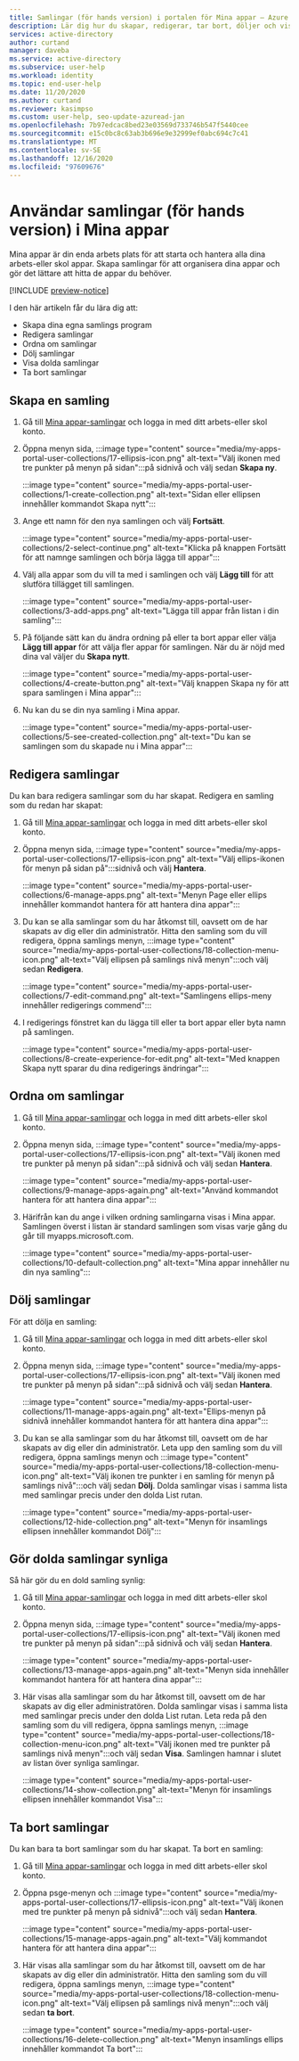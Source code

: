 ```yaml
---
title: Samlingar (för hands version) i portalen för Mina appar – Azure AD
description: Lär dig hur du skapar, redigerar, tar bort, döljer och visar program samlingar i Mina appar.
services: active-directory
author: curtand
manager: daveba
ms.service: active-directory
ms.subservice: user-help
ms.workload: identity
ms.topic: end-user-help
ms.date: 11/20/2020
ms.author: curtand
ms.reviewer: kasimpso
ms.custom: user-help, seo-update-azuread-jan
ms.openlocfilehash: 7b97edcac8bed23e03569d733746b547f5440cee
ms.sourcegitcommit: e15c0bc8c63ab3b696e9e32999ef0abc694c7c41
ms.translationtype: MT
ms.contentlocale: sv-SE
ms.lasthandoff: 12/16/2020
ms.locfileid: "97609676"
---
```

# <a name="user-collections-preview-in-my-apps"></a>Användar samlingar (för hands version) i Mina appar

Mina appar är din enda arbets plats för att starta och hantera alla dina arbets-eller skol appar. Skapa samlingar för att organisera dina appar och gör det lättare att hitta de appar du behöver.

[!INCLUDE [preview-notice](../../../includes/active-directory-end-user-my-apps-and-workspaces.md)]

I den här artikeln får du lära dig att:

- Skapa dina egna samlings program
- Redigera samlingar
- Ordna om samlingar
- Dölj samlingar
- Visa dolda samlingar
- Ta bort samlingar

## <a name="create-a-collection"></a>Skapa en samling

1. Gå till [Mina appar-samlingar](https://myapplications.microsoft.com/?endUserCollections) och logga in med ditt arbets-eller skol konto.
1. Öppna menyn sida, :::image type="content" source="media/my-apps-portal-user-collections/17-ellipsis-icon.png" alt-text="Välj ikonen med tre punkter på menyn på sidan":::på sidnivå och välj sedan **Skapa ny**.  

    :::image type="content" source="media/my-apps-portal-user-collections/1-create-collection.png" alt-text="Sidan eller ellipsen innehåller kommandot Skapa nytt":::

1. Ange ett namn för den nya samlingen och välj **Fortsätt**.

    :::image type="content" source="media/my-apps-portal-user-collections/2-select-continue.png" alt-text="Klicka på knappen Fortsätt för att namnge samlingen och börja lägga till appar":::

1. Välj alla appar som du vill ta med i samlingen och välj **Lägg till** för att slutföra tillägget till samlingen.  

    :::image type="content" source="media/my-apps-portal-user-collections/3-add-apps.png" alt-text="Lägga till appar från listan i din samling":::

1. På följande sätt kan du ändra ordning på eller ta bort appar eller välja **Lägg till appar** för att välja fler appar för samlingen. När du är nöjd med dina val väljer du **Skapa nytt**.  

    :::image type="content" source="media/my-apps-portal-user-collections/4-create-button.png" alt-text="Välj knappen Skapa ny för att spara samlingen i Mina appar":::

1. Nu kan du se din nya samling i Mina appar.

    :::image type="content" source="media/my-apps-portal-user-collections/5-see-created-collection.png" alt-text="Du kan se samlingen som du skapade nu i Mina appar":::

## <a name="edit-collections"></a>Redigera samlingar

Du kan bara redigera samlingar som du har skapat. Redigera en samling som du redan har skapat:

1. Gå till [Mina appar-samlingar](https://myapplications.microsoft.com/?endUserCollections) och logga in med ditt arbets-eller skol konto.
1. Öppna menyn sida, :::image type="content" source="media/my-apps-portal-user-collections/17-ellipsis-icon.png" alt-text="Välj ellips-ikonen för menyn på sidan på":::sidnivå och välj **Hantera**.  

    :::image type="content" source="media/my-apps-portal-user-collections/6-manage-apps.png" alt-text="Menyn Page eller ellips innehåller kommandot hantera för att hantera dina appar":::

1. Du kan se alla samlingar som du har åtkomst till, oavsett om de har skapats av dig eller din administratör. Hitta den samling som du vill redigera, öppna samlings menyn, :::image type="content" source="media/my-apps-portal-user-collections/18-collection-menu-icon.png" alt-text="Välj ellipsen på samlings nivå menyn":::och välj sedan **Redigera**.

    :::image type="content" source="media/my-apps-portal-user-collections/7-edit-command.png" alt-text="Samlingens ellips-meny innehåller redigerings commend":::

1. I redigerings fönstret kan du lägga till eller ta bort appar eller byta namn på samlingen.  

    :::image type="content" source="media/my-apps-portal-user-collections/8-create-experience-for-edit.png" alt-text="Med knappen Skapa nytt sparar du dina redigerings ändringar":::

## <a name="reorder-collections"></a>Ordna om samlingar

1. Gå till [Mina appar-samlingar](https://myapplications.microsoft.com/?endUserCollections) och logga in med ditt arbets-eller skol konto.
1. Öppna menyn sida, :::image type="content" source="media/my-apps-portal-user-collections/17-ellipsis-icon.png" alt-text="Välj ikonen med tre punkter på menyn på sidan":::på sidnivå och välj sedan **Hantera**.  

    :::image type="content" source="media/my-apps-portal-user-collections/9-manage-apps-again.png" alt-text="Använd kommandot hantera för att hantera dina appar":::

1. Härifrån kan du ange i vilken ordning samlingarna visas i Mina appar. Samlingen överst i listan är standard samlingen som visas varje gång du går till myapps.microsoft.com.  

    :::image type="content" source="media/my-apps-portal-user-collections/10-default-collection.png" alt-text="Mina appar innehåller nu din nya samling":::

## <a name="hide-collections"></a>Dölj samlingar

För att dölja en samling:

1. Gå till [Mina appar-samlingar](https://myapplications.microsoft.com/?endUserCollections) och logga in med ditt arbets-eller skol konto.
1. Öppna menyn sida, :::image type="content" source="media/my-apps-portal-user-collections/17-ellipsis-icon.png" alt-text="Välj ikonen med tre punkter på menyn på sidan":::på sidnivå och välj sedan **Hantera**.

    :::image type="content" source="media/my-apps-portal-user-collections/11-manage-apps-again.png" alt-text="Ellips-menyn på sidnivå innehåller kommandot hantera för att hantera dina appar":::

1. Du kan se alla samlingar som du har åtkomst till, oavsett om de har skapats av dig eller din administratör. Leta upp den samling som du vill redigera, öppna samlings menyn och :::image type="content" source="media/my-apps-portal-user-collections/18-collection-menu-icon.png" alt-text="Välj ikonen tre punkter i en samling för menyn på samlings nivå":::och välj sedan **Dölj**. Dolda samlingar visas i samma lista med samlingar precis under den dolda List rutan.  

    :::image type="content" source="media/my-apps-portal-user-collections/12-hide-collection.png" alt-text="Menyn för insamlings ellipsen innehåller kommandot Dölj":::

## <a name="make-hidden-collections-visible"></a>Gör dolda samlingar synliga

Så här gör du en dold samling synlig:

1. Gå till [Mina appar-samlingar](https://myapplications.microsoft.com/?endUserCollections) och logga in med ditt arbets-eller skol konto.
1. Öppna menyn sida, :::image type="content" source="media/my-apps-portal-user-collections/17-ellipsis-icon.png" alt-text="Välj ikonen med tre punkter på menyn på sidan":::på sidnivå och välj sedan **Hantera**.

    :::image type="content" source="media/my-apps-portal-user-collections/13-manage-apps-again.png" alt-text="Menyn sida innehåller kommandot hantera för att hantera dina appar":::

1. Här visas alla samlingar som du har åtkomst till, oavsett om de har skapats av dig eller administratören. Dolda samlingar visas i samma lista med samlingar precis under den dolda List rutan. Leta reda på den samling som du vill redigera, öppna samlings menyn, :::image type="content" source="media/my-apps-portal-user-collections/18-collection-menu-icon.png" alt-text="Välj ikonen med tre punkter på samlings nivå menyn":::och välj sedan **Visa**. Samlingen hamnar i slutet av listan över synliga samlingar.

    :::image type="content" source="media/my-apps-portal-user-collections/14-show-collection.png" alt-text="Menyn för insamlings ellipsen innehåller kommandot Visa":::

## <a name="delete-collections"></a>Ta bort samlingar

Du kan bara ta bort samlingar som du har skapat. Ta bort en samling:

1. Gå till [Mina appar-samlingar](https://myapplications.microsoft.com/?endUserCollections) och logga in med ditt arbets-eller skol konto.
1. Öppna psge-menyn och :::image type="content" source="media/my-apps-portal-user-collections/17-ellipsis-icon.png" alt-text="Välj ikonen med tre punkter på menyn på sidnivå":::och välj sedan **Hantera**.

    :::image type="content" source="media/my-apps-portal-user-collections/15-manage-apps-again.png" alt-text="Välj kommandot hantera för att hantera dina appar":::

1. Här visas alla samlingar som du har åtkomst till, oavsett om de har skapats av dig eller din administratör. Hitta den samling som du vill redigera, öppna samlings menyn, :::image type="content" source="media/my-apps-portal-user-collections/18-collection-menu-icon.png" alt-text="Välj ellipsen på samlings nivå menyn":::och välj sedan **ta bort**.  

    :::image type="content" source="media/my-apps-portal-user-collections/16-delete-collection.png" alt-text="Menyn insamlings ellips innehåller kommandot Ta bort":::
